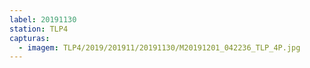 ```yaml
---
label: 20191130
station: TLP4
capturas:
  - imagem: TLP4/2019/201911/20191130/M20191201_042236_TLP_4P.jpg
---
```

